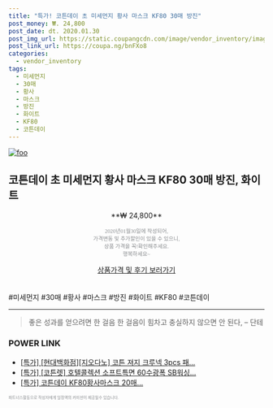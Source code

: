 ```yaml
--- 
title: "특가! 코튼데이 초 미세먼지 황사 마스크 KF80 30매 방진" 
post_money: ₩. 24,800 
post_date: dt. 2020.01.30 
post_img_url: https://static.coupangcdn.com/image/vendor_inventory/images/2019/03/23/8/5/239ad245-95d3-41e3-bcf2-01033cd36a70.jpg 
post_link_url: https://coupa.ng/bnFXo8 
categories: 
  - vendor_inventory 
tags: 
  - 미세먼지 
  - 30매 
  - 황사 
  - 마스크 
  - 방진 
  - 화이트 
  - KF80 
  - 코튼데이 
--- 
```

[![foo](https://static.coupangcdn.com/image/vendor_inventory/images/2019/03/23/8/5/239ad245-95d3-41e3-bcf2-01033cd36a70.jpg)](https://coupa.ng/bnFXo8) 

## 코튼데이 초 미세먼지 황사 마스크 KF80 30매 방진, 화이트 
<p style="text-align: center;">**₩ 24,800**</p> 
<p style="text-align: center;"><span style="color: #898c8f; font-family: Georgia,Times,serif; font-size: 0.75em;">2020년01월30일에 작성되어, <br>가격변동 및 추가할인이 있을 수 있으니,<br> 상품 가격을 꼭!확인해주세요.<br>행복하세요~</span> 
</p>	 
<div markdown="0" style="text-align: center;"><a href="https://coupa.ng/bnFXo8" class="btn btn--success">상품가격 및 후기 보러가기</a></div> 
<br><br> 
  #미세먼지 #30매 #황사 #마스크 #방진 #화이트 #KF80 #코튼데이 
<hr> 

> 좋은 성과를 얻으려면 한 걸음 한 걸음이 힘차고 충실하지 않으면 안 된다, – 단테 


### POWER LINK

* <a href="https://blog.naver.com/an0733/221786587601" target="_blank">[특가] [현대백화점][지오다노] 코튼 져지 크루넥 3pcs 패...</a>
* <a href="https://blog.naver.com/an0733/221785832074" target="_blank">[특가] [코튼렛] 호텔콜렉션 소프트특면 60수광폭 SB워싱...</a>
* <a href="https://blog.naver.com/sakai111/221790129420" target="_blank">[특가] 코튼데이 KF80황사마스크 20매...</a>

<span style="color: #898c8f; font-family: Georgia,Times,serif; font-size: 0.55em;">파트너스활동으로 작성자에게 일정액의 커미션이 제공될수 있습니다.</span> 
